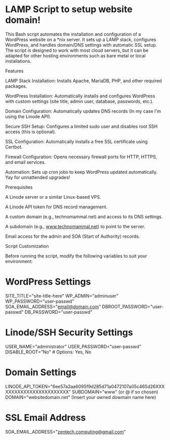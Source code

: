 # LAMP Script to setup website domain!

This Bash script automates the installation and configuration of a WordPress website on a *nix server. It sets up a LAMP stack, configures WordPress, and handles domain/DNS settings with automatic SSL setup. The script is designed to work with most cloud servers, but it can be adapted for other hosting environments such as bare metal or local installations.

Features

LAMP Stack Installation: Installs Apache, MariaDB, PHP, and other required packages.

WordPress Installation: Automatically installs and configures WordPress with custom settings (site title, admin user, database, passwords, etc.).

Domain Configuration: Automatically updates DNS records (In my case I'm using the Linode API).

Secure SSH Setup: Configures a limited sudo user and disables root SSH access (this is optional).

SSL Configuration: Automatically installs a free SSL certificate using Certbot.

Firewall Configuration: Opens necessary firewall ports for HTTP, HTTPS, and email services.

Automation: Sets up cron jobs to keep WordPress updated automatically. Yay for unnattended upgrades!

Prerequisites

A Linode server or a similar Linux-based VPS.

A Linode API token for DNS record management.

A custom domain (e.g., technomammal.net) and access to its DNS settings.

A subdomain (e.g., www.technomammal.net) to point to the server.

Email access for the admin and SOA (Start of Authority) records.

Script Customization

Before running the script, modify the following variables to suit your environment:

# WordPress Settings
SITE_TITLE="site-title-here"
WP_ADMIN="adminuser"
WP_PASSWORD="user-passwd"
SOA_EMAIL_ADDRESS="email@domain.com"
DBROOT_PASSWORD="user-passwd"
DB_PASSWORD="user-passwd"

# Linode/SSH Security Settings
USER_NAME="administrator"
USER_PASSWORD="user-passwd"
DISABLE_ROOT="No"  # Options: Yes, No

# Domain Settings
LINODE_API_TOKEN="6ee57a2aa6095f9d285d71a0472107a05c465d26XXXXXXXXXXXXXXXXXXXXXXXX"
SUBDOMAIN="www" (or @ if so chosen)
DOMAIN="websitedomain.net" (Insert your owned dowmain name here)

# SSL Email Address
SOA_EMAIL_ADDRESS="zentech.computing@gmail.com"
